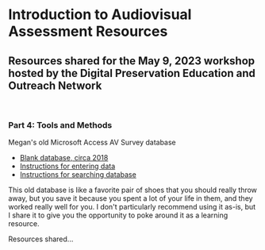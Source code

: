 <div class="blurb">
	<h1>Introduction to Audiovisual Assessment Resources</h1>
	<h2>Resources shared for the May 9, 2023 workshop hosted by the Digital Preservation Education and Outreach Network</h2>
 <br>
	<h3>Part 4: Tools and Methods</h3>
  <p>Megan's old Microsoft Access AV Survey database</p>
  <ul><li><a href="/AV%20survey%20blank%20copy.accdb">Blank database, circa 2018</a></li>
  <li><a href="/How%20to%20enter%20data%20in%20the%20AV%20Survey%20database.doc">Instructions for entering data</a></li>
  <li><a href="How%20to%20search%20the%20Audiovisual%20Survey%20database.docx">Instructions for searching database</a></li>
  </ul>
  <p>This old database is like a favorite pair of shoes that you should really throw away, but you save it because you spent a lot of your life in them, and they worked really well for you. I don't particularly recommend using it as-is, but I share it to give you the opportunity to poke around it as a learning resource.</p>
	 
  </div><!-- /.blurb -->
  Resources shared...
  
